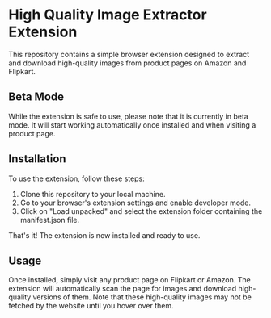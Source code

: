 # High Quality Image Extractor Extension

This repository contains a simple browser extension designed to extract and download high-quality images from product pages on Amazon and Flipkart.

## Beta Mode

While the extension is safe to use, please note that it is currently in beta mode. It will start working automatically once installed and when visiting a product page.

## Installation

To use the extension, follow these steps:

1. Clone this repository to your local machine.
2. Go to your browser's extension settings and enable developer mode.
3. Click on "Load unpacked" and select the extension folder containing the manifest.json file.

That's it! The extension is now installed and ready to use.

## Usage

Once installed, simply visit any product page on Flipkart or Amazon. The extension will automatically scan the page for images and download high-quality versions of them. Note that these high-quality images may not be fetched by the website until you hover over them.

